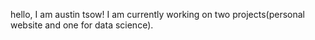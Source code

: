 hello, I am austin tsow!
I am currently working on two projects(personal website and one for data science).
